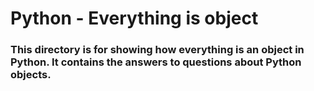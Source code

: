 # Python - Everything is object
### This directory is for showing how everything is an object in Python. It contains the answers to questions about Python objects.
